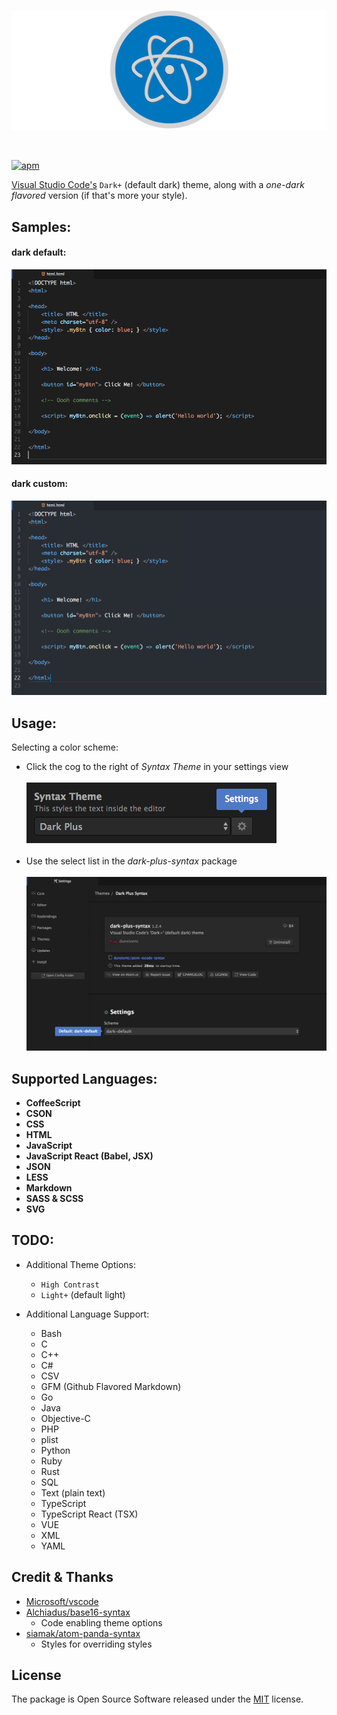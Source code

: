 ![atom-vscode](https://raw.githubusercontent.com/dunstontc/atom-vscode-syntax/refactor/images/atom-vscode-banner.png)

<br/>

[![apm](https://img.shields.io/apm/v/dark-plus-syntax.svg)](https://atom.io/themes/dark-plus-syntax)


[Visual Studio Code's](https://github.com/Microsoft/vscode/) `Dark+` (default dark) theme, along with a _one-dark flavored_ version (if that's more your style).<br/>


## Samples:

#### dark default:
![dark default](https://raw.githubusercontent.com/dunstontc/atom-vscode-syntax/refactor/images/html-default.png)


#### dark custom:
![dark custom](https://raw.githubusercontent.com/dunstontc/atom-vscode-syntax/refactor/images/html-custom.png)


## Usage:
<!-- `Dark Default` is selected ~~by default~~. <br/> -->
Selecting a color scheme:
- Click the cog to the right of _Syntax Theme_ in your settings view <br/><br/>
    ![settings-view](https://raw.githubusercontent.com/dunstontc/atom-vscode-syntax/refactor/images/usage-1.png) <br/><br/>
- Use the select list in the _dark-plus-syntax_ package <br/><br/>
    ![dark-plus-settings](https://raw.githubusercontent.com/dunstontc/atom-vscode-syntax/refactor/images/usage-two.png)


## Supported Languages:
- __CoffeeScript__
- __CSON__
- __CSS__
- __HTML__
- __JavaScript__
- __JavaScript React (Babel, JSX)__
- __JSON__
- __LESS__
- __Markdown__
- __SASS & SCSS__
- __SVG__
<!-- - __XML__ (plist, SVG) -->


## TODO:

- Additional Theme Options:
  - `High Contrast`
  - `Light+` (default light)


- Additional Language Support:
  - Bash
  - C
  - C++
  - C#
  - CSV
  - GFM (Github Flavored Markdown)
  - Go
  <!-- - Handlebars -->
  <!-- - Jade/Pug -->
  - Java
  - Objective-C
  - PHP
  - plist
  - Python
  - Ruby
  - Rust
  - SQL
  <!-- - Stylus -->
  - Text (plain text)
  - TypeScript
  - TypeScript React (TSX)
  - VUE
  - XML
  - YAML


## Credit & Thanks
- [Microsoft/vscode](https://github.com/Microsoft/vscode)
- [Alchiadus/base16-syntax](https://github.com/Alchiadus/base16-syntax)
  - Code enabling theme options
- [siamak/atom-panda-syntax](https://github.com/siamak/atom-panda-syntax)
  - Styles for overriding styles
<!-- - [highlight.js](https://highlightjs.org/) -->


## License
The package is Open Source Software released under the [MIT](https://github.com/dunstontc/atom-vscode-syntax/blob/master/LICENSE.md) license.
